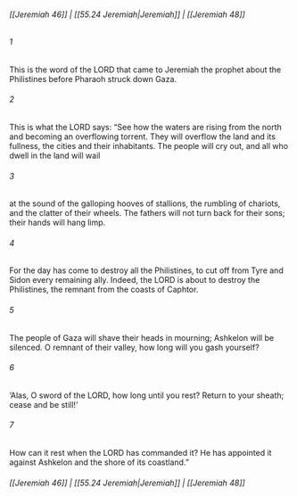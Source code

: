 
###### [[Jeremiah 46]] | [[55.24 Jeremiah|Jeremiah]] | [[Jeremiah 48]]

###### 1
This is the word of the LORD that came to Jeremiah the prophet about the Philistines before Pharaoh struck down Gaza.
###### 2
This is what the LORD says: “See how the waters are rising from the north and becoming an overflowing torrent. They will overflow the land and its fullness, the cities and their inhabitants. The people will cry out, and all who dwell in the land will wail
###### 3
at the sound of the galloping hooves of stallions, the rumbling of chariots, and the clatter of their wheels. The fathers will not turn back for their sons; their hands will hang limp.
###### 4
For the day has come to destroy all the Philistines, to cut off from Tyre and Sidon every remaining ally. Indeed, the LORD is about to destroy the Philistines, the remnant from the coasts of Caphtor.
###### 5
The people of Gaza will shave their heads in mourning; Ashkelon will be silenced. O remnant of their valley, how long will you gash yourself?
###### 6
‘Alas, O sword of the LORD, how long until you rest? Return to your sheath; cease and be still!’
###### 7
How can it rest when the LORD has commanded it? He has appointed it against Ashkelon and the shore of its coastland.”

###### [[Jeremiah 46]] | [[55.24 Jeremiah|Jeremiah]] | [[Jeremiah 48]]
